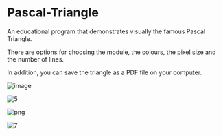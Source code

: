 # Pascal-Triangle
An educational program that demonstrates visually the famous Pascal Triangle.

There are options for choosing the module, the colours, the pixel size and the number of lines.

In addition, you can save the triangle as a PDF file on your computer.

![image](https://user-images.githubusercontent.com/107894139/178342457-71c4e807-1aca-47da-9d1b-d17ed0609dba.png)

![5](https://user-images.githubusercontent.com/107894139/178427522-515a6b29-cd00-4b26-ab48-fc6c52a89109.png) 

![png](https://user-images.githubusercontent.com/107894139/178341376-2e12ba48-1025-4a2c-8919-fe97ac1c356a.png)

![7](https://user-images.githubusercontent.com/107894139/178428211-7fb9ec87-e798-40a3-b489-6d37216ef14c.png)



